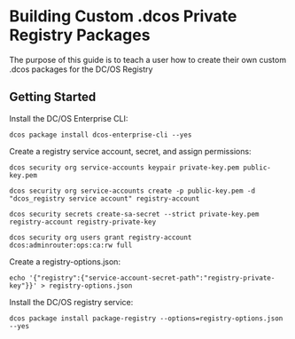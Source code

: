 # Building Custom .dcos Private Registry Packages

The purpose of this guide is to teach a user how to create their own custom .dcos packages for the DC/OS Registry

## Getting Started

Install the DC/OS Enterprise CLI:
```
dcos package install dcos-enterprise-cli --yes
```

Create a registry service account, secret, and assign permissions:
```
dcos security org service-accounts keypair private-key.pem public-key.pem

dcos security org service-accounts create -p public-key.pem -d "dcos_registry service account" registry-account

dcos security secrets create-sa-secret --strict private-key.pem registry-account registry-private-key

dcos security org users grant registry-account dcos:adminrouter:ops:ca:rw full
```

Create a registry-options.json:
```
echo '{"registry":{"service-account-secret-path":"registry-private-key"}}' > registry-options.json
```

Install the DC/OS registry service:
```
dcos package install package-registry --options=registry-options.json --yes
```


